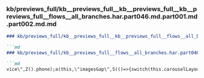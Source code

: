 ### kb/previews_full/kb__previews_full__kb__previews_full__kb__previews_full__flows__all_branches.har.part046.md.part001.md.part002.md.md

```md
### kb/previews_full/kb__previews_full__kb__previews_full__flows__all_branches.har.part046.md.part001.md.part002.md

```md
### kb/previews_full/kb__previews_full__flows__all_branches.har.part046.md.part001.md (part 002)

```md
vice\",Z().phone);a(this,\"imagesGap\",S(()=>{switch(this.carouselLayoutMo
```

```

```

```
